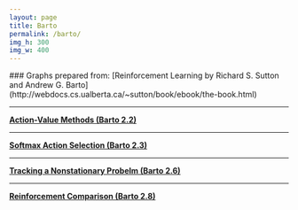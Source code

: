 ```yaml
---
layout: page
title: Barto
permalink: /barto/
img_h: 300
img_w: 400
---
```

<div class="row" markdown="1">
<div class="col-md-12 col-sm-12" markdown="1">
### Graphs prepared from:
[Reinforcement Learning by Richard S. Sutton and Andrew G. Barto](http://webdocs.cs.ualberta.ca/~sutton/book/ebook/the-book.html)

***

**[Action-Value Methods (Barto 2.2)](/barto/barto_2p2/)**

***

**[Softmax Action Selection (Barto 2.3)](/barto/barto_2p3)**

***

**[Tracking a Nonstationary Probelm (Barto 2.6)](/barto/barto_2p6)**

***

**[Reinforcement Comparison (Barto 2.8)](/barto/barto_2p8)**



</div>
</div>


